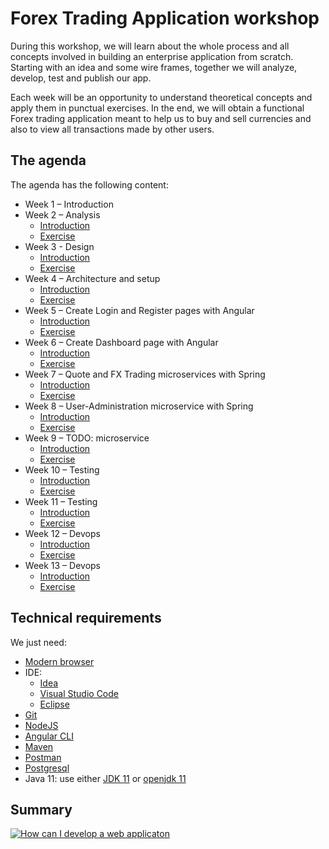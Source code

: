 # Forex Trading Application workshop

During this workshop, we will learn about the whole process and all concepts involved in building an enterprise application from scratch. Starting with an idea and some wire frames, together we will analyze, develop, test and publish our app.

Each week will be an opportunity to understand theoretical concepts and apply them in punctual exercises. In the end, we will obtain a functional Forex trading application meant to help us to buy and sell currencies and also to view all transactions made by other users.

## The agenda

The agenda has the following content:

- Week 1 – Introduction
- Week 2 – Analysis
  - [Introduction](https://drive.google.com/file/d/1ueFpjdAEXlskXxM4ao2qIN9ow5X18fVz/view?usp=sharing)
  - [Exercise](Week_02/Exercise/README.md)
- Week 3 - Design
  - [Introduction](https://drive.google.com/file/d/1iNmU9-0qMfgE44g3IGIiHWLj63JHG6ep/view?usp=sharing)
  - [Exercise](Week_03/Exercise/README.md)
- Week 4 – Architecture and setup
  - [Introduction](Week_04/Theory/README.md)
  - [Exercise](Week_04/Exercise/README.md)
- Week 5 – Create Login and Register pages with Angular
  - [Introduction](Week_05/Theory/README.md)
  - [Exercise](Week_05/Exercise/README.md)
- Week 6 – Create Dashboard page with Angular
  - [Introduction](Week_06/Theory/README.md)
  - [Exercise](Week_06/Exercise/README.md)
- Week 7 – Quote and FX Trading microservices with Spring
  - [Introduction](Week_07/Theory/README.md)
  - [Exercise](Week_07/Exercise/README.md)
- Week 8 – User-Administration microservice with Spring
  - [Introduction](Week_08/Theory/README.md)
  - [Exercise](Week_08/Exercise/README.md)
- Week 9 –  TODO: microservice
  - [Introduction](Week_09/Theory/README.md)
  - [Exercise](Week_09/Exercise/README.md)
- Week 10 – Testing
  - [Introduction](https://docs.google.com/presentation/d/0B4NKACt0AT2MOEZNT0d1VEtRNWZDSHN6WUVnUTJya1BVeGUw/edit?usp=sharing&ouid=112452627469857234057&resourcekey=0-hABd5QFgst8a4iBNecvcuw&rtpof=true&sd=true)
  - [Exercise](Week_10/Exercise/README.md)
- Week 11 – Testing
  - [Introduction](Week_11/Theory/README.md)
  - [Exercise](Week_11/Exercise/README.md)
- Week 12 – Devops
  - [Introduction](Week_12/Theory/README.md)
  - [Exercise](Week_12/Exercise/README.md)
- Week 13 – Devops
  - [Introduction](Week_13/Theory/README.md)
  - [Exercise](Week_13/Exercise/README.md)

## Technical requirements

We just need:

- [Modern browser](https://browsehappy.com/)
- IDE:
  - [Idea](https://www.jetbrains.com/idea/download/)
  - [Visual Studio Code](https://code.visualstudio.com/Download)
  - [Eclipse](https://www.eclipse.org/downloads/packages/)
- [Git](https://git-scm.com/download/win)
- [NodeJS](https://nodejs.org/en/)
- [Angular CLI](https://github.com/angular/angular-cli)
- [Maven](https://maven.apache.org/install.html)
- [Postman](https://www.getpostman.com/apps)
- [Postgresql](https://www.postgresql.org/download/)
- Java 11:  use either [JDK 11](https://www.oracle.com/java/technologies/javase-jdk11-downloads.html) or [openjdk 11](https://jdk.java.net/java-se-ri/11)

## Summary
[![How can I develop a web applicaton](https://img.youtube.com/vi/_hJXIVPQhDo/0.jpg)](https://www.youtube.com/watch?v=_hJXIVPQhDo)
